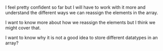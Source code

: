 I feel pretty confident so far but I will have to work with it more and understand the different ways we can reassign the elements in the array.

I want to know more about how we reassign the elements but I think we might cover that. 

I want to know why it is not a good idea to store different datatypes in an array?